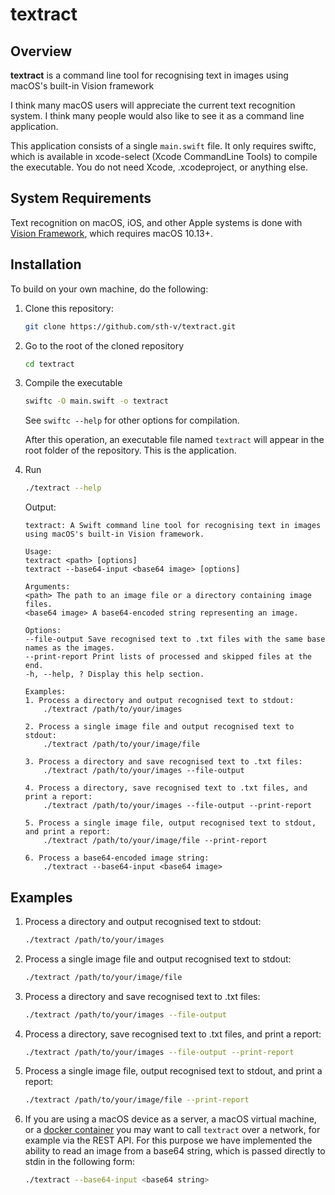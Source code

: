 # textract

## Overview

**textract** is a command line tool for recognising text in images using macOS's built-in Vision framework

I think many macOS users will appreciate the current text recognition system. I think many people would also like to see it as a command line application.

This application consists of a single `main.swift` file. It only requires swiftc, which is available in xcode-select (Xcode CommandLine Tools) to compile the executable. You do not need Xcode, .xcodeproject, or anything else.

## System Requirements

Text recognition on macOS, iOS, and other Apple systems is done with [Vision Framework](https://developer.apple.com/documentation/vision/), which requires macOS 10.13+.


## Installation

To build on your own machine, do the following:

1. Clone this repository:

    ```zsh
    git clone https://github.com/sth-v/textract.git
    ```

2. Go to the root of the cloned repository

    ```zsh
    cd textract

    ```

3. Compile the executable

    ```zsh
    swiftc -O main.swift -o textract
    ```

    See ``swiftc --help`` for other options for compilation.

    After this operation, an executable file named `textract` will appear in the root folder of the repository. This is the application.


5. Run

    ```zsh
    ./textract --help
    ```

    Output:

    ```plaintext
    textract: A Swift command line tool for recognising text in images using macOS's built-in Vision framework.

    Usage:
    textract <path> [options]
    textract --base64-input <base64 image> [options]

    Arguments:
    <path> The path to an image file or a directory containing image files.
    <base64 image> A base64-encoded string representing an image.

    Options:
    --file-output Save recognised text to .txt files with the same base names as the images.
    --print-report Print lists of processed and skipped files at the end.
    -h, --help, ? Display this help section.

    Examples:
    1. Process a directory and output recognised text to stdout:
        ./textract /path/to/your/images

    2. Process a single image file and output recognised text to stdout:
        ./textract /path/to/your/image/file

    3. Process a directory and save recognised text to .txt files:
        ./textract /path/to/your/images --file-output

    4. Process a directory, save recognised text to .txt files, and print a report:
        ./textract /path/to/your/images --file-output --print-report

    5. Process a single image file, output recognised text to stdout, and print a report:
        ./textract /path/to/your/image/file --print-report

    6. Process a base64-encoded image string:
        ./textract --base64-input <base64 image>
    ```

## Examples

1. Process a directory and output recognised text to stdout:

    ```zsh
    ./textract /path/to/your/images
    ```

2. Process a single image file and output recognised text to stdout:

    ```zsh
    ./textract /path/to/your/image/file
    ```

3. Process a directory and save recognised text to .txt files:

    ```zsh
    ./textract /path/to/your/images --file-output
    ```

4. Process a directory, save recognised text to .txt files, and print a report:

    ```zsh
    ./textract /path/to/your/images --file-output --print-report
    ```

5. Process a single image file, output recognised text to stdout, and print a report:

    ```zsh
    ./textract /path/to/your/image/file --print-report
    ```

6. If you are using a macOS device as a server, a macOS virtual machine, or a [docker container](https://hub.docker.com/r/sickcodes/docker-osx) you may want to call `textract` over a network, for example via the REST API. For this purpose we have implemented the ability to read an image from a base64 string, which is passed directly to stdin in the following form:

    ```zsh
    ./textract --base64-input <base64 string>
    ```
